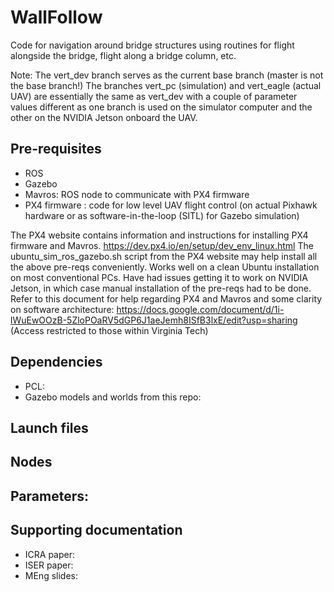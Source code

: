 # WallFollow

Code for navigation around bridge structures using routines for flight alongside the bridge, flight along a bridge column, etc.

Note: The vert_dev branch serves as the current base branch (master is not the base branch!)
The branches vert_pc (simulation) and vert_eagle (actual UAV) are essentially the same as vert_dev with a couple of parameter values different as one branch is used on the simulator computer and the other on the NVIDIA Jetson onboard the UAV.


## Pre-requisites
* ROS
* Gazebo
* Mavros: ROS node to communicate with PX4 firmware
* PX4 firmware : code for low level UAV flight control (on actual Pixhawk hardware or as software-in-the-loop (SITL) for Gazebo simulation)

The PX4 website contains information and instructions for installing PX4 firmware and Mavros. https://dev.px4.io/en/setup/dev_env_linux.html
The ubuntu_sim_ros_gazebo.sh script from the PX4 website may help install all the above pre-reqs conveniently. Works well on a clean Ubuntu installation on most conventional PCs. Have had issues getting it to work on NVIDIA Jetson, in which case manual installation of the pre-reqs had to be done.
Refer to this document for help regarding PX4 and Mavros and some clarity on software architecture: https://docs.google.com/document/d/1i-lWuEwOOzB-5ZloPOaRV5dGP6J1aeJemh8ISfB3lxE/edit?usp=sharing (Access restricted to those within Virginia Tech)

## Dependencies
* PCL:
* Gazebo models and worlds from this repo:

## Launch files

## Nodes

## Parameters:


## Supporting documentation
* ICRA paper:
* ISER paper:
* MEng slides:
